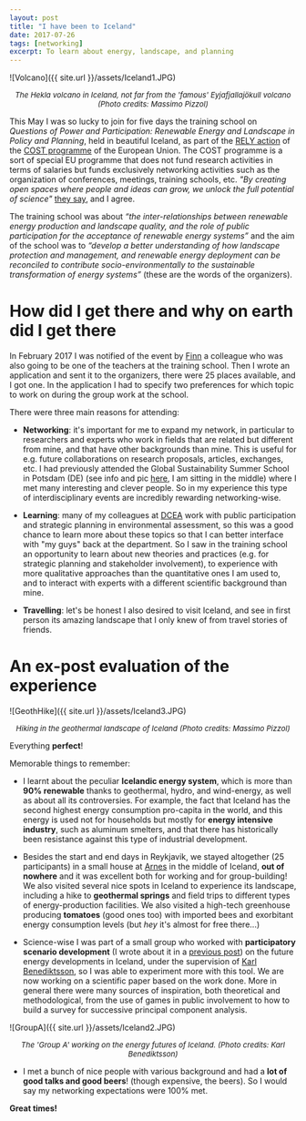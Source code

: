 ```yaml
---
layout: post
title: "I have been to Iceland"
date: 2017-07-26
tags: [networking]
excerpt: To learn about energy, landscape, and planning
---
```


![Volcano]({{ site.url }}/assets/Iceland1.JPG)
<center><i><font size="2"> The Hekla volcano in Iceland, not far from the 'famous' Eyjafjallajökull volcano (Photo credits: Massimo Pizzol)</font></i></center>


This May I was so lucky to join for five days the training school on _Questions of Power and Participation: Renewable Energy and Landscape in Policy and Planning_, held in beautiful Iceland, as part of the [RELY action](http://cost-rely.eu/) of the [COST programme](http://www.cost.eu/) of the European Union. The COST programme is a sort of special EU programme that does not fund research activities in terms of salaries but funds exclusively networking activities such as the organization of conferences, meetings, training schools, etc. _"By creating open spaces where people and ideas can grow, we unlock the full potential of science"_ [they say](http://www.cost.eu/), and I agree.

The training school was about _“the inter-relationships between renewable energy production and landscape quality, and the role of public participation for the acceptance of renewable energy systems”_ and the aim of the school was to _“develop a better understanding of how landscape protection and management, and renewable energy deployment can be reconciled to contribute socio-environmentally to the sustainable transformation of energy systems”_ (these are the words of the organizers).

# How did I get there and why on earth did I get there

In February 2017 I was notified of the event by [Finn](http://personprofil.aau.dk/108391) a colleague who was also going to be one of the teachers at the training school. Then I wrote an application and sent it to the organizers, there were 25 places available, and I got one. In the application I had to specify two preferences for which topic to work on during the group work at the school.

There were three main reasons for attending:

- **Networking**: it's important for me to expand my network, in particular to researchers and experts who work in fields that are related but different from mine, and that have other backgrounds than mine. This is useful for e.g. future collaborations on research proposals, articles, exchanges, etc. I had previously attended the Global Sustainability Summer School in Potsdam (DE) (see info and pic [here]( http://www.iass-potsdam.de/en/news-media/news/gsss-not-just-about-delivering-knowledge-it-about-connecting-people-and-ideas), I am sitting in the middle) where I met many interesting and clever people. So in my experience this type of interdisciplinary events are incredibly rewarding networking-wise.

- **Learning**: many of my colleagues at [DCEA](http://www.en.dcea.dk/) work with public participation and strategic planning in environmental assessment, so this was a good chance to learn more about these topics so that I can better interface with "my guys" back at the department. So I saw in the training school an opportunity to learn about new theories and practices (e.g. for strategic planning and stakeholder involvement), to experience with more qualitative approaches than the quantitative ones I am used to, and to interact with experts with a different scientific background than mine.

- **Travelling**: let's be honest I also desired to visit Iceland, and see in first person its amazing landscape that I only knew of from travel stories of friends.


# An ex-post evaluation of the experience

![GeothHike]({{ site.url }}/assets/Iceland3.JPG)
<center><i><font size="2"> Hiking in the geothermal landscape of Iceland (Photo credits: Massimo Pizzol)</font></i></center>


Everything **perfect**!

Memorable things to remember:

- I learnt about the peculiar **Icelandic energy system**, which is more than **90% renewable** thanks to geothermal, hydro, and wind-energy, as well as about all its controversies. For example, the fact that Iceland has the second highest energy consumption pro-capita in the world, and this energy is used not for households but mostly for **energy intensive industry**, such as aluminum smelters, and that there has historically been resistance against this type of industrial development.

- Besides the start and end days in Reykjavik, we stayed altogether (25 participants) in a small house at [Arnes](https://www.south.is/en/inspiration/towns/arnes) in the middle of Iceland, **out of nowhere** and it was excellent both for working and for group-building! We also visited several nice spots in Iceland to experience its landscape, including a hike to **geothermal springs** and field trips to different types of energy-production facilities. We also visited a high-tech greenhouse producing **tomatoes** (good ones too) with imported bees and exorbitant energy consumption levels (but _hey_ it's almost for free there...)

- Science-wise I was part of a small group who worked with **participatory scenario development** (I wrote about it in a [previous post](http://moutreach.science/2017/03/13/Group-exercises-participatory-scenario-development.html)) on the future energy developments in Iceland, under the supervision of [Karl Benediktsson](http://starfsfolk.hi.is/en/simaskra/1467), so I was able to experiment more with this tool. We are now working on a scientific paper based on the work done. More in general there were many sources of inspiration, both theoretical and methodological, from the use of games in public involvement to how to build a survey for successive principal component analysis.

![GroupA]({{ site.url }}/assets/Iceland2.JPG)
<center><i><font size="2"> The 'Group A' working on the energy futures of Iceland. (Photo credits: Karl Benediktsson)</font></i></center>

- I met a bunch of nice people with various background and had a **lot of good talks and good beers**! (though expensive, the beers). So I would say my networking expectations were 100% met.

**Great times!**
